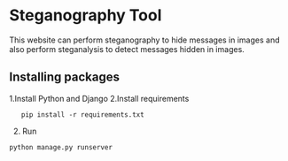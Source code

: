 # Steganography Tool

This website can perform steganography to hide messages in images and also perform steganalysis to detect messages hidden in images.

## Installing packages

1.Install Python and Django 
2.Install requirements
```
   pip install -r requirements.txt
```
2. Run 
```
python manage.py runserver
```
